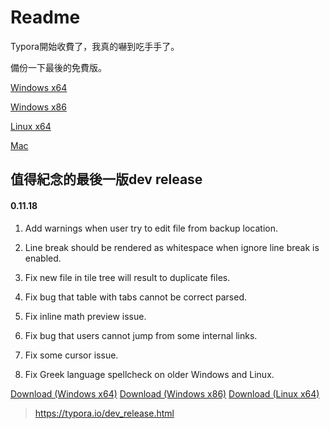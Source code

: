 # Readme

Typora開始收費了，我真的嚇到吃手手了。

備份一下最後的免費版。

[Windows x64](https://github.com/HowardWhile/typora-beta/raw/main/typora-update-x64-1117.exe)

[Windows x86](https://github.com/HowardWhile/typora-beta/raw/main/typora-update-ia32-1117.exe)

[Linux x64](https://github.com/HowardWhile/typora-beta/raw/main/typora_0.11.18_amd64.deb)

[Mac]()

## 值得紀念的最後一版dev release

#### 0.11.18

1. Add warnings when user try to edit file from backup location.

2. Line break should be rendered as whitespace when ignore line break is enabled.

3. Fix new file in tile tree will result to duplicate files.

4. Fix bug that table with tabs cannot be correct parsed.

5. Fix inline math preview issue.

6. Fix bug that users cannot jump from some internal links.

7. Fix some cursor issue.

8. Fix Greek language spellcheck on older Windows and Linux.

[Download (Windows x64)](https://download.typora.io/windows/typora-update-x64-1117.exe) [Download (Windows x86)](https://download.typora.io/windows/typora-update-ia32-1117.exe) [Download (Linux x64)](https://download.typora.io/linux/typora_0.11.18_amd64.deb)



> https://typora.io/dev_release.html